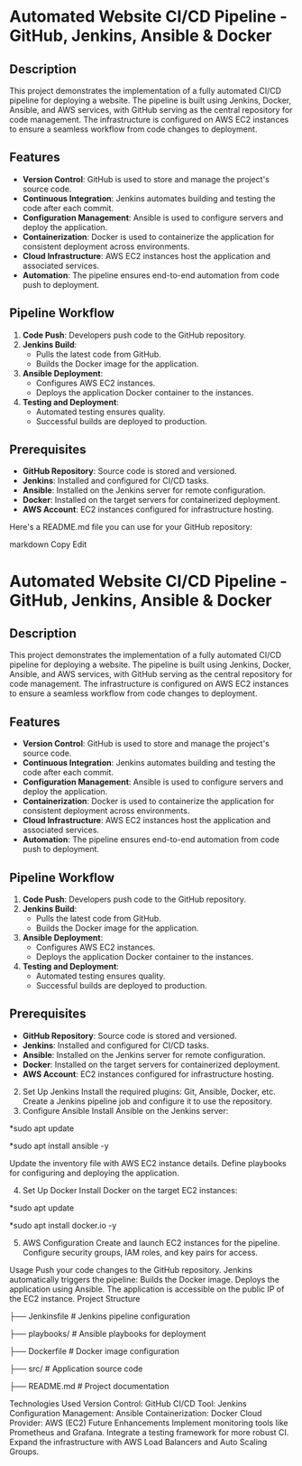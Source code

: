 # Automated Website CI/CD Pipeline - GitHub, Jenkins, Ansible & Docker

## Description
This project demonstrates the implementation of a fully automated CI/CD pipeline for deploying a website. The pipeline is built using Jenkins, Docker, Ansible, and AWS services, with GitHub serving as the central repository for code management. The infrastructure is configured on AWS EC2 instances to ensure a seamless workflow from code changes to deployment.

## Features
- **Version Control**: GitHub is used to store and manage the project's source code.
- **Continuous Integration**: Jenkins automates building and testing the code after each commit.
- **Configuration Management**: Ansible is used to configure servers and deploy the application.
- **Containerization**: Docker is used to containerize the application for consistent deployment across environments.
- **Cloud Infrastructure**: AWS EC2 instances host the application and associated services.
- **Automation**: The pipeline ensures end-to-end automation from code push to deployment.

## Pipeline Workflow
1. **Code Push**: Developers push code to the GitHub repository.
2. **Jenkins Build**:
   - Pulls the latest code from GitHub.
   - Builds the Docker image for the application.
3. **Ansible Deployment**:
   - Configures AWS EC2 instances.
   - Deploys the application Docker container to the instances.
4. **Testing and Deployment**:
   - Automated testing ensures quality.
   - Successful builds are deployed to production.

## Prerequisites
- **GitHub Repository**: Source code is stored and versioned.
- **Jenkins**: Installed and configured for CI/CD tasks.
- **Ansible**: Installed on the Jenkins server for remote configuration.
- **Docker**: Installed on the target servers for containerized deployment.
- **AWS Account**: EC2 instances configured for infrastructure hosting.


Here's a README.md file you can use for your GitHub repository:

markdown
Copy
Edit
# Automated Website CI/CD Pipeline - GitHub, Jenkins, Ansible & Docker

## Description
This project demonstrates the implementation of a fully automated CI/CD pipeline for deploying a website. The pipeline is built using Jenkins, Docker, Ansible, and AWS services, with GitHub serving as the central repository for code management. The infrastructure is configured on AWS EC2 instances to ensure a seamless workflow from code changes to deployment.

## Features
- **Version Control**: GitHub is used to store and manage the project's source code.
- **Continuous Integration**: Jenkins automates building and testing the code after each commit.
- **Configuration Management**: Ansible is used to configure servers and deploy the application.
- **Containerization**: Docker is used to containerize the application for consistent deployment across environments.
- **Cloud Infrastructure**: AWS EC2 instances host the application and associated services.
- **Automation**: The pipeline ensures end-to-end automation from code push to deployment.

## Pipeline Workflow
1. **Code Push**: Developers push code to the GitHub repository.
2. **Jenkins Build**:
   - Pulls the latest code from GitHub.
   - Builds the Docker image for the application.
3. **Ansible Deployment**:
   - Configures AWS EC2 instances.
   - Deploys the application Docker container to the instances.
4. **Testing and Deployment**:
   - Automated testing ensures quality.
   - Successful builds are deployed to production.

## Prerequisites
- **GitHub Repository**: Source code is stored and versioned.
- **Jenkins**: Installed and configured for CI/CD tasks.
- **Ansible**: Installed on the Jenkins server for remote configuration.
- **Docker**: Installed on the target servers for containerized deployment.
- **AWS Account**: EC2 instances configured for infrastructure hosting.

2. Set Up Jenkins
Install the required plugins: Git, Ansible, Docker, etc.
Create a Jenkins pipeline job and configure it to use the repository.
3. Configure Ansible
Install Ansible on the Jenkins server:

*sudo apt update

*sudo apt install ansible -y


Update the inventory file with AWS EC2 instance details.
Define playbooks for configuring and deploying the application.

4. Set Up Docker
Install Docker on the target EC2 instances:

*sudo apt update

*sudo apt install docker.io -y

5. AWS Configuration
Create and launch EC2 instances for the pipeline.
Configure security groups, IAM roles, and key pairs for access.

Usage
Push your code changes to the GitHub repository.
Jenkins automatically triggers the pipeline:
Builds the Docker image.
Deploys the application using Ansible.
The application is accessible on the public IP of the EC2 instance.
Project Structure

├── Jenkinsfile        # Jenkins pipeline configuration

├── playbooks/         # Ansible playbooks for deployment

├── Dockerfile         # Docker image configuration

├── src/               # Application source code

├── README.md          # Project documentation


Technologies Used
Version Control: GitHub
CI/CD Tool: Jenkins
Configuration Management: Ansible
Containerization: Docker
Cloud Provider: AWS (EC2)
Future Enhancements
Implement monitoring tools like Prometheus and Grafana.
Integrate a testing framework for more robust CI.
Expand the infrastructure with AWS Load Balancers and Auto Scaling Groups.




